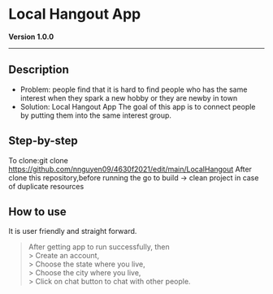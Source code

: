 # Local Hangout App

**Version 1.0.0**

---

## Description

- Problem: people find that it is hard to find people who has the same interest when they spark a new hobby or they are newby in town 
- Solution: Local Hangout App 
  The goal of this app is to connect people by putting them into the same interest group.

## Step-by-step 
To clone:git clone https://github.com/nnguyen09/4630f2021/edit/main/LocalHangout
After clone this repository,before running the go to build -> clean project in case of duplicate resources

## How to use 
It is user friendly and straight forward. 
> <p>After getting app to run successfully, then<br>
  >> Create an account,<br>
  >> Choose the state where you live,<br>
  >> Choose the city where you live,<br>
  >> Click on chat button to chat with other people.</p>
